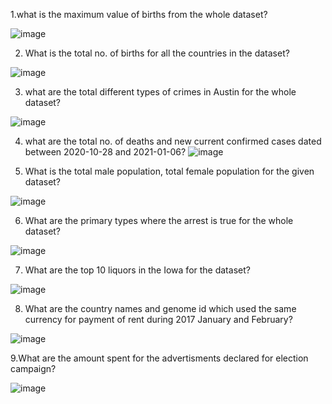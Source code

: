 1.what is the maximum value of births from the whole dataset?

![image](https://user-images.githubusercontent.com/100766371/156697260-7a1936a6-44de-48a4-b1ba-c75a174b9dd5.png)


 2.	What is the total no. of births for all the countries in the dataset?
 
  ![image](https://user-images.githubusercontent.com/100766371/156702944-d1b0b166-b08d-4a06-a6ef-c02d1f62f46e.png)

3. what are the total different types of crimes in Austin for the whole dataset?

![image](https://user-images.githubusercontent.com/100766371/156712338-e2599483-81cc-4930-a6e6-56998092b6ec.png)

4. what are the total no. of deaths and new current confirmed cases dated between 2020-10-28 and  2021-01-06?
![image](https://user-images.githubusercontent.com/100766371/156743160-5ec94d9d-983c-4bcf-8aad-1449bd15ea07.png)

5. What is the total male population, total female population for the given dataset?

![image](https://user-images.githubusercontent.com/100766371/156744700-bd04fb5c-38de-470b-91cf-3c08dc0b4d32.png)

6. What are the primary types where the arrest is true for the whole dataset?
 
 ![image](https://user-images.githubusercontent.com/100766371/156765763-191f5ab0-faad-42d3-bbff-bd9a556d7337.png)

7. What are the top 10 liquors in the Iowa for the dataset?

 ![image](https://user-images.githubusercontent.com/100766371/156769270-a65f283f-4e4d-40fe-987d-14d7209c4028.png)

8. What are the country names and genome id which used the same currency for payment of rent during 2017 January and February?

![image](https://user-images.githubusercontent.com/100766371/156880943-5ea2fffa-d46d-46dc-96e8-a8f81298b0dc.png)

9.What are the amount spent for the advertisments declared for election campaign?

![image](https://user-images.githubusercontent.com/100766371/156882510-fc64ef29-3d5a-445a-95eb-1c029e0f781f.png)

